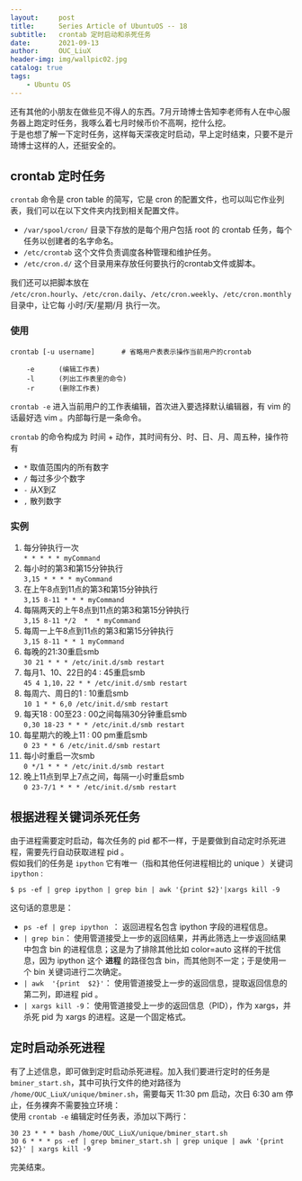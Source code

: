 ```yaml
---
layout:     post
title:      Series Article of UbuntuOS -- 18         
subtitle:   crontab 定时启动和杀死任务           
date:       2021-09-13      
author:     OUC_LiuX     
header-img: img/wallpic02.jpg     
catalog: true
tags:
    - Ubuntu OS
---
```

还有其他的小朋友在做些见不得人的东西。7月亓琦博士告知李老师有人在中心服务器上跑定时任务，我啄么着七月时候币价不高啊，挖什么挖。         
于是也想了解一下定时任务，这样每天深夜定时启动，早上定时结束，只要不是亓琦博士这样的人，还挺安全的。      

## crontab 定时任务     
`crontab` 命令是 cron table 的简写，它是 cron 的配置文件，也可以叫它作业列表，我们可以在以下文件夹内找到相关配置文件。        

* `/var/spool/cron/` 目录下存放的是每个用户包括 root 的 crontab 任务，每个任务以创建者的名字命名。     
* `/etc/crontab` 这个文件负责调度各种管理和维护任务。     
* `/etc/cron.d/` 这个目录用来存放任何要执行的crontab文件或脚本。    
  
我们还可以把脚本放在 `/etc/cron.hourly`、`/etc/cron.daily`、`/etc/cron.weekly`、`/etc/cron.monthly`目录中，让它每 小时/天/星期/月 执行一次。    

### 使用      
```shell     
crontab [-u username]　　　　# 省略用户表表示操作当前用户的crontab     

    -e      (编辑工作表)
    -l      (列出工作表里的命令)
    -r      (删除工作表)     
```      
`crontab -e` 进入当前用户的工作表编辑，首次进入要选择默认编辑器，有 vim 的话最好选 vim 。内部每行是一条命令。      

`crontab` 的命令构成为 时间 + 动作，其时间有分、时、日、月、周五种，操作符有

* `*` 取值范围内的所有数字       
* `/` 每过多少个数字     
* `-` 从X到Z      
* `,` 散列数字     

### 实例      
1. 每分钟执行一次       
   `* * * * * myCommand`       
2. 每小时的第3和第15分钟执行       
   `3,15 * * * * myCommand`       
3. 在上午8点到11点的第3和第15分钟执行        
   `3,15 8-11 * * * myCommand`       
4. 每隔两天的上午8点到11点的第3和第15分钟执行        
   `3,15 8-11 */2  *  * myCommand`       
5. 每周一上午8点到11点的第3和第15分钟执行      
   `3,15 8-11 * * 1 myCommand`         
6. 每晚的21:30重启smb       
   `30 21 * * * /etc/init.d/smb restart`       
7. 每月1、10、22日的4 : 45重启smb       
   `45 4 1,10，22 * * /etc/init.d/smb restart`        
8. 每周六、周日的1 : 10重启smb      
   `10 1 * * 6,0 /etc/init.d/smb restart`       
9. 每天18 : 00至23 : 00之间每隔30分钟重启smb      
    `0,30 18-23 * * * /etc/init.d/smb restart`       
10. 每星期六的晚上11 : 00 pm重启smb       
    `0 23 * * 6 /etc/init.d/smb restart`      
11. 每小时重启一次smb      
    `0 */1 * * * /etc/init.d/smb restart`        
12. 晚上11点到早上7点之间，每隔一小时重启smb      
    `0 23-7/1 * * * /etc/init.d/smb restart`       

## 根据进程关键词杀死任务     
由于进程需要定时启动，每次任务的 pid 都不一样，于是要做到自动定时杀死进程，需要先行自动获取进程 pid 。       
假如我们的任务是 `ipython` 它有唯一（指和其他任何进程相比的 unique ）关键词 `ipython` :    
```shell   
$ ps -ef | grep ipython | grep bin | awk '{print $2}'|xargs kill -9
```       
这句话的意思是：       
* `ps -ef | grep ipython `： 返回进程名包含 ipython 字段的进程信息。     
* `| grep bin`： 使用管道接受上一步的返回结果，并再此筛选上一步返回结果中包含 bin 的进程信息；这是为了排除其他比如 color=auto 这样的干扰信息，因为 ipython 这个 **进程** 的路径包含 bin，而其他则不一定；于是使用一个 bin 关键词进行二次确定。      
* `| awk  '{print  $2}'`： 使用管道接受上一步的返回信息，提取返回信息的第二列，即进程 pid 。     
* `| xargs kill -9`： 使用管道接受上一步的返回信息（PID），作为 xargs，并杀死 pid 为 xargs 的进程。这是一个固定格式。       
  
## 定时启动杀死进程       
有了上述信息，即可做到定时启动杀死进程。加入我们要进行定时的任务是 `bminer_start.sh`，其中可执行文件的绝对路径为 `/home/OUC_LiuX/unique/bminer.sh`，需要每天 11:30 pm 启动，次日 6:30 am 停止，任务裸奔不需要独立环境：      
使用 `crontab -e` 编辑定时任务表，添加以下两行：      
```       
30 23 * * * bash /home/OUC_LiuX/unique/bminer_start.sh         
30 6 * * * ps -ef | grep bminer_start.sh | grep unique | awk '{print $2}' | xargs kill -9        
```          

完美结束。       
